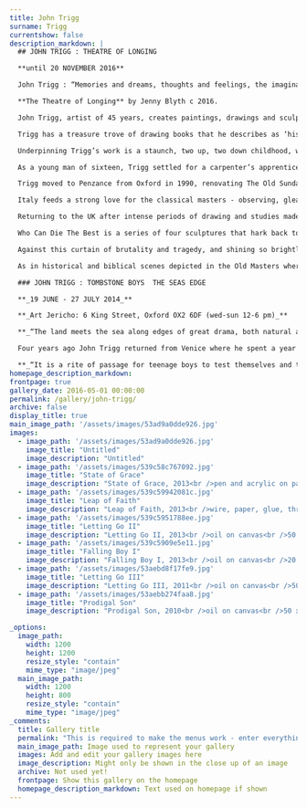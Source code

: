```yaml
---
title: John Trigg
surname: Trigg
currentshow: false
description_markdown: |
  ## JOHN TRIGG : THEATRE OF LONGING

  **until 20 NOVEMBER 2016**

  John Trigg : “Memories and dreams, thoughts and feelings, the imaginative life and inner world we are forever trying to grasp and make sense of. Images perform within us like a theatre of shadows...  Our lives are there, passing through as we seek to hold on to the flesh and bones of existence. “ 

  **The Theatre of Longing** by Jenny Blyth c 2016.

  John Trigg, artist of 45 years, creates paintings, drawings and sculpture that reflect a life hard-lived and hard-worked, work that is infused with the bitter-sweet theatre of life.  The Theatre of Longing is in essence autobiographical, present and past, drawing on formative childhood years, the beauty of classical masters and the drama of Venice.  

  Trigg has a treasure trove of drawing books that he describes as ‘his engine room’. Visual diaries compiled over decades of drawings in various pens, ink and acrylics, record his observations of people and places, and create ‘nest eggs’ for his paintings - a fusion of his travels abroad and vignettes of his hometown on the Cornish coast, coloured by the blue-green shifting spectrum of the sea.

  Underpinning Trigg’s work is a staunch, two up, two down childhood, where paper and pencil were an unnecessary expense, softened by tender memories of a mother who was ‘potent and sharp with humour’, who intuitively understood that her son needed to draw. “Go on then – get my purse, and remember to ask them to wrap the paper”.  Trigg would ask to have the table after dinner, the house then quiet, his father out playing cards and his mother stepping out with friends.  He reflects with delight on neighbours and relations, perplexed by the apparent uselessness of it ….”he’s still doing that then ?” And in later years, despite exhibitions in museums across the UK, stopping in the street, a man of fifty plus with those same neighbours as before: “What’s the boy doing now?”… the response a still little reluctant: “Well…. he’s an artist isnt’ he….”

  As a young man of sixteen, Trigg settled for a carpenter’s apprenticeship, a ‘useful and honest’ profession learning basic woodworking skills at Rycotewood College, Thame followed by four years of Furniture and Interior Design at High Wycombe College.  He became a master joiner and after a year in Finland building prefabricated houses he worked ultimately with top architects and designers through his twenties……. but found himself longing to paint. He taught drawing for five years thereafter at Foundation and Degree level, so that it wasn’t until his early 30’s that he committed to a life as an artist. 

  Trigg moved to Penzance from Oxford in 1990, renovating The Old Sunday School to home and studio over four floors, but still has sand in his shoes. He makes regular forays abroad that fuel his creativity, living as a ‘local’ whether in Europe or West Africa.  In recent years he has been drawn to Italy  – living for twelve months below an opera singer in Venice 2008/9, and two months last year in a small, seedy hotel behind the train station in Rome, a rich tapestry of life unravelling before him by ‘players’ of all creed and colour. 

  Italy feeds a strong love for the classical masters - observing, gleaning and drawing.  Iconic painters and sculptors, such as Caravaggio, Goya, Tintoretto and Rembrandt inform his work on many levels.  Trigg observes Michelangelo’s Pietà, “Mary’s face, that of a fourteen year old holding the body of a grown man, his shin’s vulnerable” and reflects sadly, how crucifixion victims often had their shins broken.  But the faces that fuel Trigg’s imagination and colour his paintings are ‘local’ subjects, couples kissing Down Along the Prom at Penzance, Twins Via Marsala, sisters from Eastern Europe working the streets around Termini station, or The Theatre of Longing I-IV, a series of triptychs that include recurring images: Self Portrait, seagull, young mothers with their babies, a Muslim girl from Penzance, her head scarf indistinguishable from a nun’s coif and veil.

  Returning to the UK after intense periods of drawing and studies made during his Italian visits, Trigg has been able to combine the religiousity, the quietness of darker corners of antiquity that are permeated into the stone, with the biography and narrative of contemporary composition. The paintings and sculpture from the last ten years are infused with the drama and pathos of religious iconography, the atom-heart love of mother and child, the death-or-glory camaraderie of men at war – in essence, the agonies and the ecstasies of life that are the subjects for his theatre.

  Who Can Die The Best is a series of four sculptures that hark back to a favourite boyhood game celebrating the spirit of ‘death or glory’. These ‘three dimensional drawings’ capture a certain youthful pitilessness, an irrepressible and life-affirming dance with death. Trigg recalls his mother describing his father’s return from North Africa and WWII, like a ‘bronzed god’, but separated from his fellow soldiers and troop, ‘shrivelled to a shadow in just three years’.  Tales of his grandfather returning from the Somme in 1916 also made their mark – he was mortally wounded and died seven long years later with shrapnel still embedded in his chest.  Brothers in Arms is composed of wire figures, bound and bandaged with paper, glue and red thread.  It is a contemporary Pietà, one soldier cradling his ‘crucified’ brother in arms.  

  Against this curtain of brutality and tragedy, and shining so brightly, is the light of motherhood, the sweetness of love between mother and child.  Perhaps felt so keenly in the autumn years of his life, Trigg is able to weave together the purity and intensity of that love, as captured in Dreaming Beneath the Trees, that is so beautifully depicted in classical art.  His figures have the colour and drama of the Venice Carnevale, yet remain autobiographical.  In Drawing Lesson, his mother watches over him as he draws a full arc across the paper – she gives him space but is present and watchful.  Delivering him in Mother and Child, she holds him forth, a child already grown but in those early years still umbilically linked.  

  As in historical and biblical scenes depicted in the Old Masters where women were so often brutalized, there is violence, a visceral reality in Trigg’s sculpture where breasts and thighs are bound too tight, that is raw.  It is Trigg’s ability to balance that with pathos, to tread the sharp edge between light and dark, that make his paintings and sculpture so very beautiful.

  ### JOHN TRIGG : TOMBSTONE BOYS  THE SEAS EDGE

  **_19 JUNE - 27 JULY 2014_**

  **_Art Jericho: 6 King Street, Oxford OX2 6DF (wed-sun 12-6 pm)_**

  **_“The land meets the sea along edges of great drama, both natural and man made. This is an epic confrontation that we have been part of since our beginning, a relentless ‘battle’.   We came out of the sea, and we are steeped in a timeless longing to return. We play our games along this edge, searching for the perfect pebble, finding millions that form perfectly to the hand, and nest in the pocket, perfectly. This is a love we breathe in deeply. We go in and out on the tide, always looking for a way home.”_**_John Trigg_

  Four years ago John Trigg returned from Venice where he spent a year lost in Tintoretto and other classical masters, religious icons and architecture. Returning to his studio in Penzance, Trigg has transposed the essence and sensibilities of Venice, the iconography and dark corners where the sun has never shone, the softness of stone touched a thousand times and over, into a body of work drawn from the _Seas Edge_; seascapes, where the ocean appears as if cupped and proffered by the land, and portraits - a series of drawings and paintings of _Tombstone Boys_.

  **_“It is a rite of passage for teenage boys to test themselves and the rule makers. In their black wet suits, with head cut at the neck, hands cut at the wrists and feet at the ankles, I was struck by the beauty and grace of the Image. There was something ‘religious’ in this look and style as they plummeted into the water, a defiance too, coupled with a pale vulnerability. No fat on these boys. Lean, mean and with a whiff of reckless danger in the air.”_ **_John Trigg_
homepage_description_markdown: 
frontpage: true
gallery_date: 2016-05-01 00:00:00
permalink: /gallery/john-trigg/
archive: false
display_title: true
main_image_path: '/assets/images/53ad9a0dde926.jpg'
images:
  - image_path: '/assets/images/53ad9a0dde926.jpg'
    image_title: "Untitled"
    image_description: "Untitled"
  - image_path: '/assets/images/539c58c767092.jpg'
    image_title: "State of Grace"
    image_description: "State of Grace, 2013<br />pen and acrylic on paper<br />57 x 47 cm<br />SOLD &amp;pound;550"
  - image_path: '/assets/images/539c59942081c.jpg'
    image_title: "Leap of Faith"
    image_description: "Leap of Faith, 2013<br />wire, paper, glue, thread, paint<br />60 cm<br />&amp;pound;550"
  - image_path: '/assets/images/539c5951788ee.jpg'
    image_title: "Letting Go II"
    image_description: "Letting Go II, 2013<br />oil on canvas<br />50 x 50 cm<br />&amp;pound;675"
  - image_path: '/assets/images/539c5909e5e11.jpg'
    image_title: "Falling Boy I"
    image_description: "Falling Boy I, 2013<br />oil on canvas<br />20 x 50 cm"
  - image_path: '/assets/images/53aebd8f17fe9.jpg'
    image_title: "Letting Go III"
    image_description: "Letting Go III, 2011<br />oil on canvas<br />50 x 50 cm<br />&amp;pound;675"
  - image_path: '/assets/images/53aebb274faa8.jpg'
    image_title: "Prodigal Son"
    image_description: "Prodigal Son, 2010<br />oil on canvas<br />50 x 70 cm<br />&amp;pound;750"

_options:
  image_path:
    width: 1200
    height: 1200
    resize_style: "contain"
    mime_type: "image/jpeg"
  main_image_path:
    width: 1200
    height: 800
    resize_style: "contain"
    mime_type: "image/jpeg"
_comments:
  title: Gallery title
  permalink: "This is required to make the menus work - enter everything in lower case, no digits, no spaces in this format /gallery/my-new-gallery/"
  main_image_path: Image used to represent your gallery
  images: Add and edit your gallery images here
  image_description: Might only be shown in the close up of an image
  archive: Not used yet!
  frontpage: Show this gallery on the homepage
  homepage_description_markdown: Text used on homepage if shown
---
```

